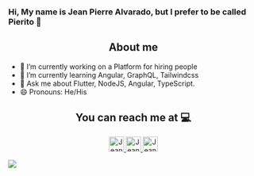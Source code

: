 ### Hi, My name is Jean Pierre Alvarado, but I prefer to be called Pierito 👋

<h2 align="center">About me</h2>

- 🔭 I’m currently working on a Platform for hiring people 
- 🌱 I’m currently learning Angular, GraphQL, Tailwindcss
- 💬 Ask me about Flutter, NodeJS, Angular, TypeScript.
- 😄 Pronouns: He/His

<h2 align="center">You can reach me at 💻</h2>

<p align="center">
  <a href="https://twitter.com/DarkPiero1995">
    <img src="https://www.vectorlogo.zone/logos/twitter/twitter-icon.svg" alt="Jean Alvarado's Twitter" height="30" width="30">
  </a>
  <a href="https://www.instagram.com/pierito95">
    <img src="https://www.vectorlogo.zone/logos/instagram/instagram-icon.svg" alt="Jean Alvarado's Instagram" height="30" width="30">
  </a>
  <a href="https://www.linkedin.com/in/jean-pierre-alvarado-a42b57136">
    <img src="https://www.vectorlogo.zone/logos/linkedin/linkedin-icon.svg" alt="Jean Alvarado's Linkedin" height="30" width="30">
  </a>
</p>

<img src="https://github-readme-stats.vercel.app/api?username=pieritoalva95&&show_icons=true&title_color=ffffff&icon_color=e53935&text_color=ffffff&bg_color=151515" />
